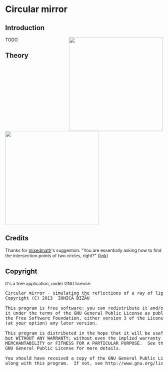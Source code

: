 Circular mirror
==============
## Introduction
<img width=300 align="right"  src="http://i.imgur.com/oXQDfW3.jpg">

TODO

## Theory

<img align="center" width=300 src="http://i.imgur.com/9zEodjp.png">

## Credits
Thanks for [mixedmath](http://math.stackexchange.com/users/9754/mixedmath)'s suggestion: "You are essentially asking how to find the intersection points of two circles, right?" ([link](http://math.stackexchange.com/questions/344052/intersection-of-chord-with-circle-knowing-the-length-and-a-point/351903#comment740176_344052))

## Copyright
It's a free application, under GNU license.

<pre>
Circular mirror - simulating the reflections of a ray of light in a circular mirror
Copyright (C) 2013  IONICĂ BIZĂU

This program is free software: you can redistribute it and/or modify
it under the terms of the GNU General Public License as published by
the Free Software Foundation, either version 3 of the License, or
(at your option) any later version.

This program is distributed in the hope that it will be useful,
but WITHOUT ANY WARRANTY; without even the implied warranty of
MERCHANTABILITY or FITNESS FOR A PARTICULAR PURPOSE.  See the
GNU General Public License for more details.

You should have received a copy of the GNU General Public License
along with this program.  If not, see http://www.gnu.org/licenses/.
</pre>
